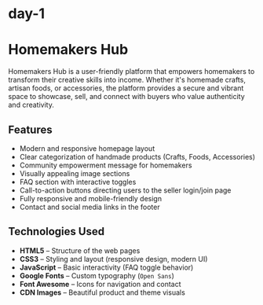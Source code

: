 # day-1
# Homemakers Hub

Homemakers Hub is a user-friendly platform that empowers homemakers to transform their creative skills into income. Whether it's homemade crafts, artisan foods, or accessories, the platform provides a secure and vibrant space to showcase, sell, and connect with buyers who value authenticity and creativity.

## Features

- Modern and responsive homepage layout
-  Clear categorization of handmade products (Crafts, Foods, Accessories)
-  Community empowerment message for homemakers
-  Visually appealing image sections
-  FAQ section with interactive toggles
-  Call-to-action buttons directing users to the seller login/join page
-  Fully responsive and mobile-friendly design
-  Contact and social media links in the footer

##  Technologies Used

- **HTML5** – Structure of the web pages
- **CSS3** – Styling and layout (responsive design, modern UI)
- **JavaScript** – Basic interactivity (FAQ toggle behavior)
- **Google Fonts** – Custom typography (`Open Sans`)
- **Font Awesome** – Icons for navigation and contact
- **CDN Images** – Beautiful product and theme visuals


